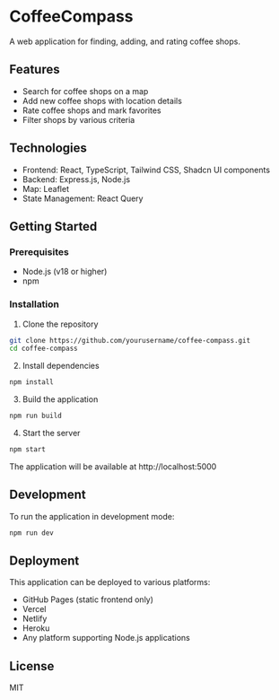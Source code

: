 # CoffeeCompass

A web application for finding, adding, and rating coffee shops.

## Features

- Search for coffee shops on a map
- Add new coffee shops with location details
- Rate coffee shops and mark favorites
- Filter shops by various criteria

## Technologies

- Frontend: React, TypeScript, Tailwind CSS, Shadcn UI components
- Backend: Express.js, Node.js
- Map: Leaflet
- State Management: React Query

## Getting Started

### Prerequisites

- Node.js (v18 or higher)
- npm

### Installation

1. Clone the repository
```bash
git clone https://github.com/yourusername/coffee-compass.git
cd coffee-compass
```

2. Install dependencies
```bash
npm install
```

3. Build the application
```bash
npm run build
```

4. Start the server
```bash
npm start
```

The application will be available at http://localhost:5000

## Development

To run the application in development mode:

```bash
npm run dev
```

## Deployment

This application can be deployed to various platforms:

- GitHub Pages (static frontend only)
- Vercel
- Netlify
- Heroku
- Any platform supporting Node.js applications

## License

MIT